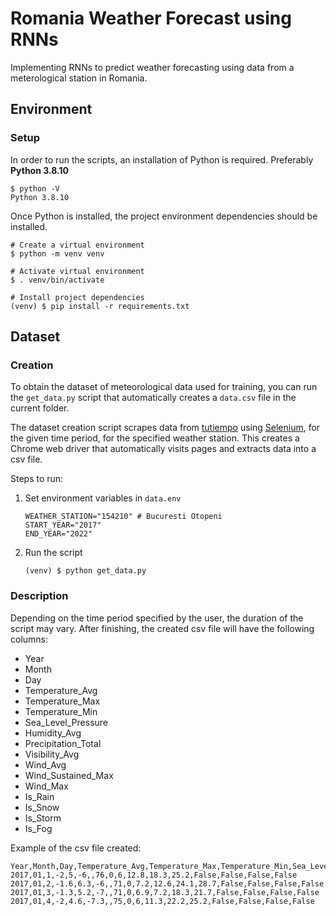 # Romania Weather Forecast using RNNs

Implementing RNNs to predict weather forecasting using data from a meterological station in Romania.

## Environment

### Setup

In order to run the scripts, an installation of Python is required. Preferably **Python 3.8.10**

    $ python -V
    Python 3.8.10

Once Python is installed, the project environment dependencies should be installed.

    # Create a virtual environment
    $ python -m venv venv

    # Activate virtual environment
    $ . venv/bin/activate

    # Install project dependencies
    (venv) $ pip install -r requirements.txt

## Dataset

### Creation

To obtain the dataset of meteorological data used for training, you can run the `get_data.py` script that automatically creates a `data.csv` file in the current folder.

The dataset creation script scrapes data from [tutiempo](https://en.tutiempo.net/climate/romania/2/) using [Selenium](https://www.selenium.dev/), for the given time period, for the specified weather station. This creates a Chrome web driver that automatically visits pages and extracts data into a csv file.

Steps to run:

1.  Set environment variables in `data.env`

        WEATHER_STATION="154210" # Bucuresti Otopeni
        START_YEAR="2017"
        END_YEAR="2022"

2.  Run the script

        (venv) $ python get_data.py

### Description

Depending on the time period specified by the user, the duration of the script may vary. After finishing, the created csv file will have the following columns:

- Year
- Month
- Day
- Temperature_Avg
- Temperature_Max
- Temperature_Min
- Sea_Level_Pressure
- Humidity_Avg
- Precipitation_Total
- Visibility_Avg
- Wind_Avg
- Wind_Sustained_Max
- Wind_Max
- Is_Rain
- Is_Snow
- Is_Storm
- Is_Fog

Example of the csv file created:

    Year,Month,Day,Temperature_Avg,Temperature_Max,Temperature_Min,Sea_Level_Pressure,Humidity_Avg,Precipitation_Total,Visibility_Avg,Wind_Avg,Wind_Sustained_Max,Wind_Max,Is_Rain,Is_Snow,Is_Storm,Is_Fog
    2017,01,1,-2,5,-6,,76,0,6,12.8,18.3,25.2,False,False,False,False
    2017,01,2,-1.6,6.3,-6,,71,0,7.2,12.6,24.1,28.7,False,False,False,False
    2017,01,3,-1.3,5.2,-7,,71,0,6.9,7.2,18.3,21.7,False,False,False,False
    2017,01,4,-2,4.6,-7.3,,75,0,6,11.3,22.2,25.2,False,False,False,False
